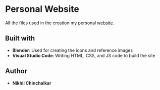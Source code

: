 # Personal Website

All the files used in the creation my personal [website](https://nikhilchinchalkar.com).

## Built with

* **Blender**: Used for creating the icons and reference images
* **Visual Studio Code**: Writing HTML, CSS, and JS code to build the site

## Author

* **Nikhil Chinchalkar**

